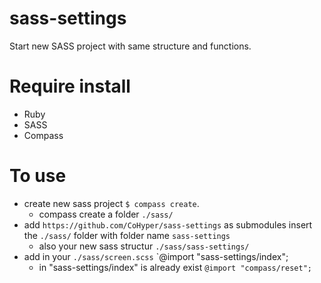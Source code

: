 sass-settings
=============

Start new SASS project with same structure and functions.

# Require install
* Ruby
* SASS
* Compass

# To use
* create new sass project `$ compass create`.
  * compass create a folder `./sass/`
* add `https://github.com/CoHyper/sass-settings` as submodules insert the `./sass/` folder with folder name `sass-settings`
  * also your new sass structur `./sass/sass-settings/`
* add in your `./sass/screen.scss` `@import "sass-settings/index";
  * in "sass-settings/index" is already exist `@import "compass/reset";`

